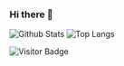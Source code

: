 ### Hi there 👋

<!--
**yeahdongcn/yeahdongcn** is a ✨ _special_ ✨ repository because its `README.md` (this file) appears on your GitHub profile.

Here are some ideas to get you started:

- 🔭 I’m currently working on ...
- 🌱 I’m currently learning ...
- 👯 I’m looking to collaborate on ...
- 🤔 I’m looking for help with ...
- 💬 Ask me about ...
- 📫 How to reach me: ...
- 😄 Pronouns: ...
- ⚡ Fun fact: ...
-->
![Github Stats](https://github-readme-stats.vercel.app/api?username=yeahdongcn&count_private=true&show_icons=true&include_all_commits=true)
![Top Langs](https://github-readme-stats.vercel.app/api/top-langs/?username=yeahdongcn&hide=TeX&layout=compact)

![Visitor Badge](https://visitor-badge.laobi.icu/badge?page_id=yeahdongcn.yeahdongcn)
